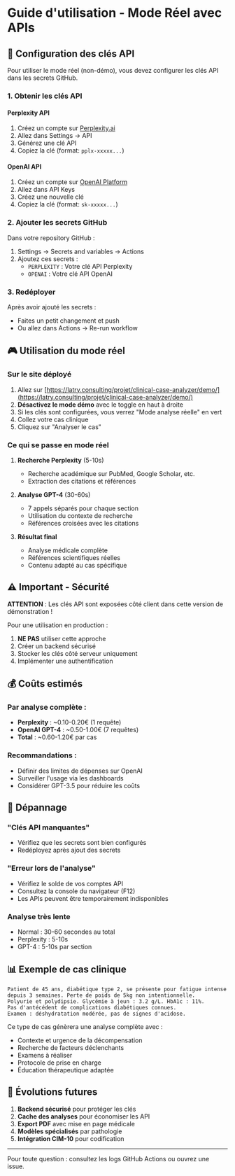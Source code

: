 # Guide d'utilisation - Mode Réel avec APIs

## 🚀 Configuration des clés API

Pour utiliser le mode réel (non-démo), vous devez configurer les clés API dans les secrets GitHub.

### 1. Obtenir les clés API

#### Perplexity API
1. Créez un compte sur [Perplexity.ai](https://www.perplexity.ai/)
2. Allez dans Settings → API
3. Générez une clé API
4. Copiez la clé (format: `pplx-xxxxx...`)

#### OpenAI API
1. Créez un compte sur [OpenAI Platform](https://platform.openai.com/)
2. Allez dans API Keys
3. Créez une nouvelle clé
4. Copiez la clé (format: `sk-xxxxx...`)

### 2. Ajouter les secrets GitHub

Dans votre repository GitHub :
1. Settings → Secrets and variables → Actions
2. Ajoutez ces secrets :
   - `PERPLEXITY` : Votre clé API Perplexity
   - `OPENAI` : Votre clé API OpenAI

### 3. Redéployer

Après avoir ajouté les secrets :
- Faites un petit changement et push
- Ou allez dans Actions → Re-run workflow

## 🎮 Utilisation du mode réel

### Sur le site déployé

1. Allez sur [https://latry.consulting/projet/clinical-case-analyzer/demo/](https://latry.consulting/projet/clinical-case-analyzer/demo/)
2. **Désactivez le mode démo** avec le toggle en haut à droite
3. Si les clés sont configurées, vous verrez "Mode analyse réelle" en vert
4. Collez votre cas clinique
5. Cliquez sur "Analyser le cas"

### Ce qui se passe en mode réel

1. **Recherche Perplexity** (5-10s)
   - Recherche académique sur PubMed, Google Scholar, etc.
   - Extraction des citations et références

2. **Analyse GPT-4** (30-60s)
   - 7 appels séparés pour chaque section
   - Utilisation du contexte de recherche
   - Références croisées avec les citations

3. **Résultat final**
   - Analyse médicale complète
   - Références scientifiques réelles
   - Contenu adapté au cas spécifique

## ⚠️ Important - Sécurité

**ATTENTION** : Les clés API sont exposées côté client dans cette version de démonstration !

Pour une utilisation en production :
1. **NE PAS** utiliser cette approche
2. Créer un backend sécurisé
3. Stocker les clés côté serveur uniquement
4. Implémenter une authentification

## 💰 Coûts estimés

### Par analyse complète :
- **Perplexity** : ~0.10-0.20€ (1 requête)
- **OpenAI GPT-4** : ~0.50-1.00€ (7 requêtes)
- **Total** : ~0.60-1.20€ par cas

### Recommandations :
- Définir des limites de dépenses sur OpenAI
- Surveiller l'usage via les dashboards
- Considérer GPT-3.5 pour réduire les coûts

## 🔧 Dépannage

### "Clés API manquantes"
- Vérifiez que les secrets sont bien configurés
- Redéployez après ajout des secrets

### "Erreur lors de l'analyse"
- Vérifiez le solde de vos comptes API
- Consultez la console du navigateur (F12)
- Les APIs peuvent être temporairement indisponibles

### Analyse très lente
- Normal : 30-60 secondes au total
- Perplexity : 5-10s
- GPT-4 : 5-10s par section

## 📊 Exemple de cas clinique

```
Patient de 45 ans, diabétique type 2, se présente pour fatigue intense 
depuis 3 semaines. Perte de poids de 5kg non intentionnelle. 
Polyurie et polydipsie. Glycémie à jeun : 3.2 g/L. HbA1c : 11%.
Pas d'antécédent de complications diabétiques connues.
Examen : déshydratation modérée, pas de signes d'acidose.
```

Ce type de cas génèrera une analyse complète avec :
- Contexte et urgence de la décompensation
- Recherche de facteurs déclenchants
- Examens à réaliser
- Protocole de prise en charge
- Éducation thérapeutique adaptée

## 🚀 Évolutions futures

1. **Backend sécurisé** pour protéger les clés
2. **Cache des analyses** pour économiser les API
3. **Export PDF** avec mise en page médicale
4. **Modèles spécialisés** par pathologie
5. **Intégration CIM-10** pour codification

---

Pour toute question : consultez les logs GitHub Actions ou ouvrez une issue. 